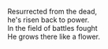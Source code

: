 Resurrected from the dead,  
he's risen back to power.  
In the field of battles fought  
He grows there like a flower.